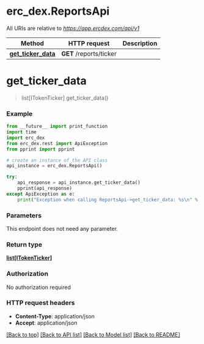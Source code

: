 # erc_dex.ReportsApi

All URIs are relative to *https://app.ercdex.com/api/v1*

Method | HTTP request | Description
------------- | ------------- | -------------
[**get_ticker_data**](ReportsApi.md#get_ticker_data) | **GET** /reports/ticker | 


# **get_ticker_data**
> list[ITokenTicker] get_ticker_data()



### Example
```python
from __future__ import print_function
import time
import erc_dex
from erc_dex.rest import ApiException
from pprint import pprint

# create an instance of the API class
api_instance = erc_dex.ReportsApi()

try:
    api_response = api_instance.get_ticker_data()
    pprint(api_response)
except ApiException as e:
    print("Exception when calling ReportsApi->get_ticker_data: %s\n" % e)
```

### Parameters
This endpoint does not need any parameter.

### Return type

[**list[ITokenTicker]**](ITokenTicker.md)

### Authorization

No authorization required

### HTTP request headers

 - **Content-Type**: application/json
 - **Accept**: application/json

[[Back to top]](#) [[Back to API list]](../README.md#documentation-for-api-endpoints) [[Back to Model list]](../README.md#documentation-for-models) [[Back to README]](../README.md)

